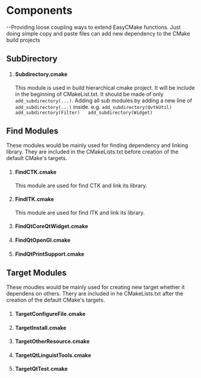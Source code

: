 # Components

--Providing loose coupling ways to extend EasyCMake functions. Just doing simple copy and paste files can add new dependency to the CMake build projects

## SubDirectory

1.  #### Subdirectory.cmake

    This module is used in build hierarchical cmake project. It will be include in the beginning of CMakeList.txt. It should be made of only `add_subdirectory(...)`. Adding all sub modules by adding a new line of `add_subdirectory(...)` inside. e.g. `add_subdirectory(QvtkUtil)  
    add_subdirectory(Filter)  
    add_subdirectory(Widget)  
    `

## Find Modules

These modules would be mainly used for finding dependency and linking library. They are included in the CMakeLists.txt before creation of the default CMake's targets.

1.  #### FindCTK.cmake

    This module are used for find CTK and link its library.
2.  #### FindITK.cmake

    This module are used for find ITK and link its library.
3.  #### FindQtCoreQtWidget.cmake

4.  #### FindQtOpenGl.cmake

5.  #### FindQtPrintSupport.cmake

## Target Modules

These moudles would be mainly used for creating new target whether it dependens on others. Thery are included in he CMakeLists.txt after the creation of the default CMake's targets.

1.  #### TargetConfigureFile.cmake

2.  #### TargetInstall.cmake

3.  #### TargetOtherResource.cmake

4.  #### TargetQtLinguistTools.cmake

5.  #### TargetQtTest.cmake
